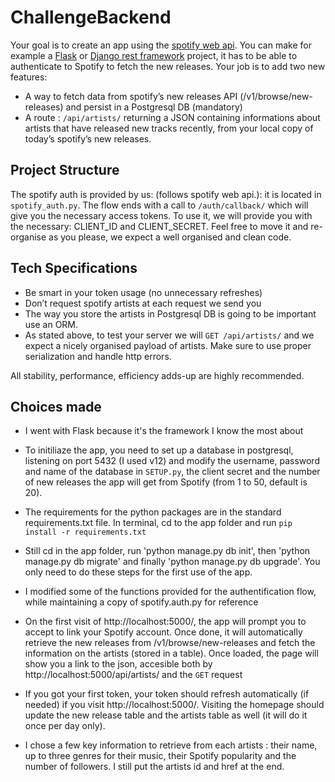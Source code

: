 # ChallengeBackend

Your goal is to create an app using the [spotify web api](https://developer.spotify.com/documentation/web-api/). You can make for example a [Flask](https://flask.palletsprojects.com/en/1.1.x/) or [Django rest framework](https://www.django-rest-framework.org/) project, it has to be able to authenticate to Spotify to fetch the new releases. Your job is to add two new features:
- A way to fetch data from spotify’s new releases API (/v1/browse/new-releases) and persist in a Postgresql DB (mandatory)
- A route : `/api/artists/` returning a JSON containing informations about artists that have released new tracks recently, from your local copy of today’s spotify’s new releases.

## Project Structure
The spotify auth is provided by us: (follows spotify web api.): it is located in `spotify_auth.py`.
The flow ends with a call to `/auth/callback/` which will give you the necessary access tokens.
To use it, we will provide you with the necessary: CLIENT_ID and CLIENT_SECRET.
Feel free to move it and re-organise as you please, we expect a well organised and clean code.
  
  
## Tech Specifications
- Be smart in your token usage (no unnecessary refreshes)
- Don’t request spotify artists at each request we send you
- The way you store the artists in Postgresql DB is going to be important use an ORM.
- As stated above, to test your server we will `GET /api/artists/` and we expect a nicely organised payload of artists. Make sure to use proper serialization and handle http errors. 

All stability, performance, efficiency adds-up are highly recommended.


## Choices made
- I went with Flask because it's the framework I know the most about
- To initiliaze the app, you need to set up a database in postgresql, listening on port 5432 (I used v12) and modify the username, password and name of the database in `SETUP.py`, the client secret and the number of new releases the app will get from Spotify (from 1 to 50, default is 20).
- The requirements for the python packages are in the standard requirements.txt file. In terminal, cd to the app folder and run `pip install -r requirements.txt`
- Still cd in the app folder, run 'python manage.py db init', then 'python manage.py db migrate' and finally 'python manage.py db upgrade'. You only need to do these steps for the first use of the app.


- I modified some of the functions provided for the authentification flow, while maintaining a copy of spotify.auth.py for reference
- On the first visit of http://localhost:5000/, the app will prompt you to accept to link your Spotify account. Once done, it will automatically retrieve the new releases from /v1/browse/new-releases and fetch the information on the artists (stored in a table). Once loaded, the page will show you a link to the json, accesible both by http://localhost:5000/api/artists/ and the `GET` request
- If you got your first token, your token should refresh automatically (if needed) if you visit http://localhost:5000/. Visiting the homepage should update the new release table and the artists table as well (it will do it once per day only). 
- I chose a few key information to retrieve from each artists : their name, up to three genres for their music, their Spotify popularity and the number of followers. I still put the artists id and href at the end. 
